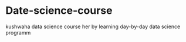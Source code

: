# Date-science-course
kushwaha data science course her by learning day-by-day data science programm
